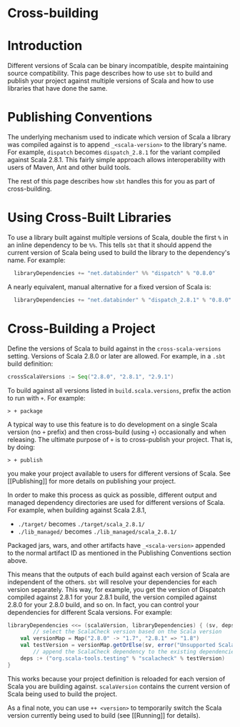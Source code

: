 # Cross-building

# Introduction

Different versions of Scala can be binary incompatible, despite maintaining source compatibility.  This page describes how to use `sbt` to build and publish your project against multiple versions of Scala and how to use libraries that have done the same.

# Publishing Conventions

The underlying mechanism used to indicate which version of Scala a library was compiled against is to append `_<scala-version>` to the library's name.  For example, `dispatch` becomes `dispatch_2.8.1` for the variant compiled against Scala 2.8.1.  This fairly simple approach allows interoperability with users of Maven, Ant and other build tools.

The rest of this page describes how `sbt` handles this for you as part of cross-building.

# Using Cross-Built Libraries

To use a library built against multiple versions of Scala, double the first `%` in an inline dependency to be `%%`.  This tells `sbt` that it should append the current version of Scala being used to build the library to the dependency's name.  For example:

```scala
  libraryDependencies += "net.databinder" %% "dispatch" % "0.8.0"
```

A nearly equivalent, manual alternative for a fixed version of Scala is:

```scala
  libraryDependencies += "net.databinder" % "dispatch_2.8.1" % "0.8.0"
```

# Cross-Building a Project

Define the versions of Scala to build against in the `cross-scala-versions` setting.  Versions of Scala 2.8.0 or later are allowed.  For example, in a `.sbt` build definition:

```scala
crossScalaVersions := Seq("2.8.0", "2.8.1", "2.9.1")
```

To build against all versions listed in `build.scala.versions`, prefix the action to run with `+`.  For example:

```text
> + package
```

A typical way to use this feature is to do development on a single Scala version (no `+` prefix) and then cross-build (using `+`) occasionally and when releasing.  The ultimate purpose of `+` is to cross-publish your project.  That is, by doing:

```text
> + publish
```

you make your project available to users for different versions of Scala.  See [[Publishing]] for more details on publishing your project.

In order to make this process as quick as possible, different output and managed dependency directories are used for different versions of Scala.  For example, when building against Scala 2.8.1,

* `./target/` becomes `./target/scala_2.8.1/`
* `./lib_managed/` becomes `./lib_managed/scala_2.8.1/`

Packaged jars, wars, and other artifacts have `_<scala-version>` appended to the normal artifact ID as mentioned in the Publishing Conventions section above.

This means that the outputs of each build against each version of Scala are independent of the others.  `sbt` will resolve your dependencies for each version separately.  This way, for example, you get the version of Dispatch compiled against 2.8.1 for your 2.8.1 build, the version compiled against 2.8.0 for your 2.8.0 build, and so on.  In fact, you can control your dependencies for different Scala versions.  For example:

```scala
libraryDependencies <<= (scalaVersion, libraryDependencies) { (sv, deps) =>
		// select the ScalaCheck version based on the Scala version
	val versionMap = Map("2.8.0" -> "1.7", "2.8.1" => "1.8")
	val testVersion = versionMap.getOrElse(sv, error("Unsupported Scala version " + sv))
		// append the ScalaCheck dependency to the existing dependencies
	deps :+ ("org.scala-tools.testing" % "scalacheck" % testVersion)
}
```

This works because your project definition is reloaded for each version of Scala you are building against.  `scalaVersion` contains the current version of Scala being used to build the project.

As a final note, you can use `++ <version>` to temporarily switch the Scala version currently being used to build (see [[Running]] for details).
